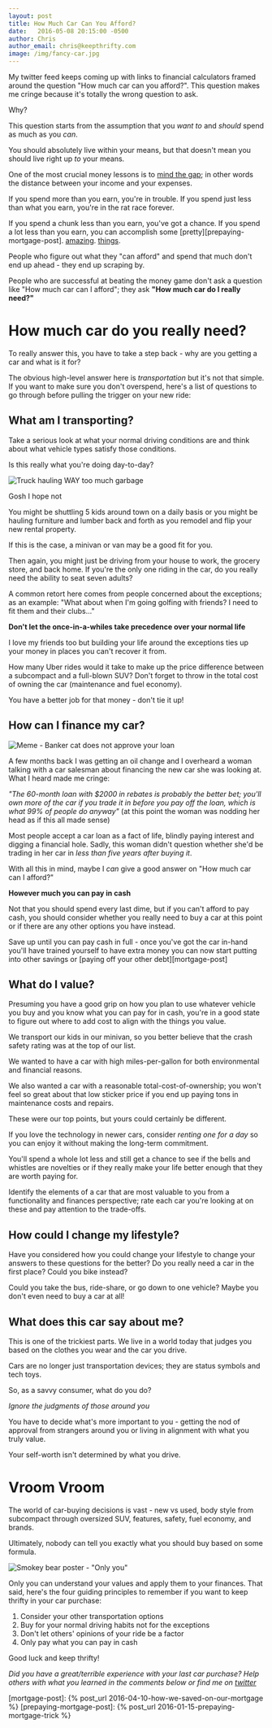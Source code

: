 ```yaml
---
layout: post
title: How Much Car Can You Afford?
date:   2016-05-08 20:15:00 -0500
author: Chris
author_email: chris@keepthrifty.com
image: /img/fancy-car.jpg
---
```


My twitter feed keeps coming up with links to financial calculators framed around the question "How much car can you afford?". This question makes me cringe because it's totally the wrong question to ask.

Why?

This question starts from the assumption that you _want to_ and _should_ spend as much as you _can_.

You should absolutely live within your means, but that doesn't mean you should live right up _to_ your means.

One of the most crucial money lessons is to [mind the gap][mind-the-gap]; in other words the distance between your income and your expenses.

If you spend more than you earn, you're in trouble. If you spend just less than what you earn, you're in the rat race forever.

If you spend a chunk less than you earn, you've got a chance. If you spend a lot less than you earn, you can accomplish some [pretty][prepaying-mortgage-post]. [amazing][blonde-on-a-budget].  [things][frugalwoods].

People who figure out what they "can afford" and spend that much don't end up ahead - they end up scraping by.

People who are successful at beating the money game don't ask a question like "How much car can I afford"; they ask __"How much car do I really need?"__

# How much car do you really need? #

To really answer this, you have to take a step back - why are you getting a car and what is it for?

The obvious high-level answer here is _transportation_ but it's not that simple. If you want to make sure you don't overspend, here's a list of questions to go through before pulling the trigger on your new ride:

## What am I transporting? ##

Take a serious look at what your normal driving conditions are and think about what vehicle types satisfy those conditions.

Is this really what you're doing day-to-day?

![Truck hauling WAY too much garbage][garbage-haul]

<div class="image-caption">Gosh I hope not</div>

You might be shuttling 5 kids around town on a daily basis or you might be hauling furniture and lumber back and forth as you remodel and flip your new rental property.

If this is the case, a minivan or van may be a good fit for you.

Then again, you might just be driving from your house to work, the grocery store, and back home. If you're the only one riding in the car, do you really need the ability to seat seven adults?

A common retort here comes from people concerned about the exceptions; as an example: "What about when I'm going golfing with friends? I need to fit them and their clubs..."

__Don't let the once-in-a-whiles take precedence over your normal life__

I love my friends too but building your life around the exceptions ties up your money in places you can't recover it from.

How many Uber rides would it take to make up the price difference between a subcompact and a full-blown SUV? Don't forget to throw in the total cost of owning the car (maintenance and fuel economy).

You have a better job for that money - don't tie it up!

## How can I finance my car? ##

![Meme - Banker cat does not approve your loan][banker-cat]

A few months back I was getting an oil change and I overheard a woman talking with a car salesman about financing the new car she was looking at.  What I heard made me cringe:

_"The 60-month loan with $2000 in rebates is probably the better bet; you'll own more of the car if you trade it in before you pay off the loan, which is what 99% of people do anyway"_ (at this point the woman was nodding her head as if this all made sense)

Most people accept a car loan as a fact of life, blindly paying interest and digging a financial hole. Sadly, this woman didn't question whether she'd be trading in her car in _less than five years after buying it_.

With all this in mind, maybe I _can_ give a good answer on "How much car can I afford?"

__However much you can pay in cash__

Not that you should spend every last dime, but if you can't afford to pay cash, you should consider whether you really need to buy a car at this point or if there are any other options you have instead.

Save up until you can pay cash in full - once you've got the car in-hand you'll have trained yourself to have extra money you can now start putting into other savings or [paying off your other debt][mortgage-post]

## What do I value? ##

Presuming you have a good grip on how you plan to use whatever vehicle you buy and you know what you can pay for in cash, you're in a good state to figure out where to add cost to align with the things you value.

We transport our kids in our minivan, so you better believe that the crash safety rating was at the top of our list.

We wanted to have a car with high miles-per-gallon for both environmental and financial reasons.

We also wanted a car with a reasonable total-cost-of-ownership; you won't feel so great about that low sticker price if you end up paying tons in maintenance costs and repairs.

These were our top points, but yours could certainly be different.

If you love the technology in newer cars, consider _renting one for a day_ so you can enjoy it without making the long-term commitment.

You'll spend a whole lot less and still get a chance to see if the bells and whistles are novelties or if they really make your life better enough that they are worth paying for.

Identify the elements of a car that are most valuable to you from a functionality and finances perspective; rate each car you're looking at on these and pay attention to the trade-offs.

## How could I change my lifestyle? ##

Have you considered how you could change your lifestyle to change your answers to these questions for the better? Do you really need a car in the first place? Could you bike instead?

Could you take the bus, ride-share, or go down to one vehicle? Maybe you don't even need to buy a car at all!

## What does this car say about me? ##

This is one of the trickiest parts. We live in a world today that judges you based on the clothes you wear and the car you drive.

Cars are no longer just transportation devices; they are status symbols and tech toys.

So, as a savvy consumer, what do you do?

_Ignore the judgments of those around you_

You have to decide what's more important to you - getting the nod of approval from strangers around you or living in alignment with what you truly value.

Your self-worth isn't determined by what you drive.

# Vroom Vroom #

The world of car-buying decisions is vast - new vs used, body style from subcompact through oversized SUV, features, safety, fuel economy, and brands.

Ultimately, nobody can tell you exactly what you should buy based on some formula.

![Smokey bear poster - "Only you"][smokey-bear]

Only you can understand your values and apply them to your finances. That said, here's the four guiding principles to remember if you want to keep thrifty in your car purchase:

1. Consider your other transportation options
2. Buy for your normal driving habits not for the exceptions
3. Don't let others' opinions of your ride be a factor
4. Only pay what you can pay in cash

Good luck and keep thrifty!

_Did you have a great/terrible experience with your last car purchase? Help others with what you learned in the comments below or find me on [twitter][twitter-link]_

[smokey-bear]: /img/smokey-bear.jpg
[garbage-haul]: /img/garbage-haul.jpg
[banker-cat]: /img/banker-cat.jpg

[twitter-link]: http://www.twitter.com/keepthrifty

[mind-the-gap]: http://affordanything.com/2014/06/02/the-most-crucial-money-lesson-in-three-words-mind-the-gap/

[mortgage-post]: {% post_url 2016-04-10-how-we-saved-on-our-mortgage %}
[prepaying-mortgage-post]: {% post_url 2016-01-15-prepaying-mortgage-trick %}

[blonde-on-a-budget]: http://blondeonabudget.ca/2013/05/27/how-i-paid-off-30000-of-debt-in-two-years/

[frugalwoods]: http://www.frugalwoods.com/2016/04/06/that-time-we-bought-a-homestead/
